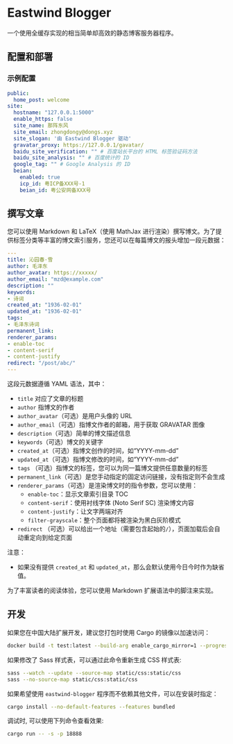 # Eastwind Blogger

一个使用全缓存实现的相当简单却高效的静态博客服务器程序。


## 配置和部署

### 示例配置

```yaml
public:
  home_post: welcome
site:
  hostname: "127.0.0.1:5000"
  enable_https: false
  site_name: 那阵东风
  site_email: zhongdongy@dongs.xyz
  site_slogan: '由 Eastwind Blogger 驱动'
  gravatar_proxy: https://127.0.0.1/gavatar/
  baidu_site_verification: "" # 百度站长平台的 HTML 标签验证码方法
  baidu_site_analysis: "" # 百度统计的 ID
  google_tag: "" # Google Analysis 的 ID
  beian:
    enabled: true
    icp_id: 粤ICP备XXX号-1
    beian_id: 粤公安网备XXX号
```

## 撰写文章

您可以使用 Markdown 和 LaTeX（使用 MathJax 进行渲染）撰写博文。为了提供标签分类等丰富的博文索引服务，您还可以在每篇博文的报头增加一段元数据：

```yaml
---
title: 沁园春·雪
author: 毛泽东
author_avatar: https://xxxxx/
author_email: "mzd@example.com"
description: ""
keywords: 
- 诗词
created_at: "1936-02-01"
updated_at: "1936-02-01"
tags:
- 毛泽东诗词
permanent_link: 
renderer_params: 
- enable-toc
- content-serif
- content-justify
redirect: "/post/abc/"
---
```

这段元数据遵循 YAML 语法，其中：
- `title` 对应了文章的标题
- `author` 指博文的作者
- `author_avatar`（可选）是用户头像的 URL
- `author_email`（可选）指博文作者的邮箱，用于获取 GRAVATAR 图像
- `description`（可选）简单的博文描述信息
- `keywords`（可选）博文的关键字
- `created_at`（可选）指博文创作的时间，如“YYYY-mm-dd”
- `updated_at`（可选）指博文修改的时间，如“YYYY-mm-dd”
- `tags` （可选）指博文的标签，您可以为同一篇博文提供任意数量的标签
- `permanent_link`（可选）是您手动指定的固定访问链接，没有指定则不会生成
- `renderer_params`（可选）是渲染博文时的指令参数，您可以使用：
  - `enable-toc`：显示文章索引目录 TOC
  - `content-serif`：使用衬线字体 (Noto Serif SC) 渲染博文内容
  - `content-justify`：让文字两端对齐
  - `filter-grayscale`：整个页面都将被渲染为黑白灰阶模式
- `redirect` （可选）可以给出一个地址（需要包含起始的`/`），页面加载后会自动重定向到给定页面

注意：

- 如果没有提供 `created_at` 和 `updated_at`，那么会默认使用今日今时作为缺省值。

为了丰富读者的阅读体验，您可以使用 Markdown 扩展语法中的脚注来实现。

## 开发

如果您在中国大陆扩展开发，建议您打包时使用 Cargo 的镜像以加速访问：

```bash
docker build -t test:latest --build-arg enable_cargo_mirror=1 --progress=plain .
```

如果修改了 Sass 样式表，可以通过此命令重新生成 CSS 样式表:

```bash
sass --watch --update --source-map static/css:static/css
sass --no-source-map static/css:static/css
```

如果希望使用 `eastwind-blogger` 程序而不依赖其他文件，可以在安装时指定：

```bash
cargo install --no-default-features --features bundled
```

调试时, 可以使用下列命令查看效果:

```bash
cargo run -- -s -p 18888
```